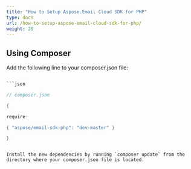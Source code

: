 ```yaml
---
title: "How to Setup Aspose.Email Cloud SDK for PHP"
type: docs
url: /how-to-setup-aspose-email-cloud-sdk-for-php/
weight: 20
---
```


## **Using Composer**
Add the following line to your composer.json file:

```java

```json

// composer.json

{

require:

{ "aspose/email-sdk-php": "dev-master" }

}

```

```

Install the new dependencies by running `composer update` from the directory where your composer.json file is located.

